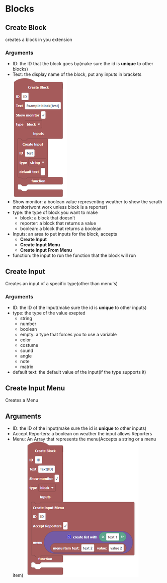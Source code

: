 # Blocks
## Create Block
creates a block in you extension
### Arguments
* ID: the ID that the block goes by(make sure the id is __unique__ to other blocks)
* Text: the display name of the block, put any inputs in brackets
![image of block](./create-block.png)
* Show monitor: a boolean value representing weather to show the scrath monitor(wont work unless block is a reporter)
* type: the type of block you want to make
    * block: a block that doesn't
    * reporter: a block that returns a value
    * boolean: a block that returns a boolean
* Inputs: an area to put inputs for the block, accepts
    * __Create Input__
    * __Create Input Menu__
    * __Create Input From Menu__
* function: the input to run the function that the block will run
## Create Input
Creates an input of a specific type(other than menu's)
### Arguments
* ID: the ID of the Input(make sure the id is __unique__ to other inputs)
* type: the type of the value exepted
    * string
    * number
    * boolean
    * empty: a type that forces you to use a variable
    * color
    * costume
    * sound
    * angle
    * note
    * matrix
* default text: the default value of the input(if the type supports it)
## Create Input Menu
Creates a Menu
## Arguments
* ID: the ID of the input(make sure the id is __unique__ to other inputs)
* Accept Reporters: a boolean on weather the input allows Reporters
* Menu: An Array that represents the menu(Accepts a string or a menu item)
![image of block](./Create%20Input%20Menu.png)
